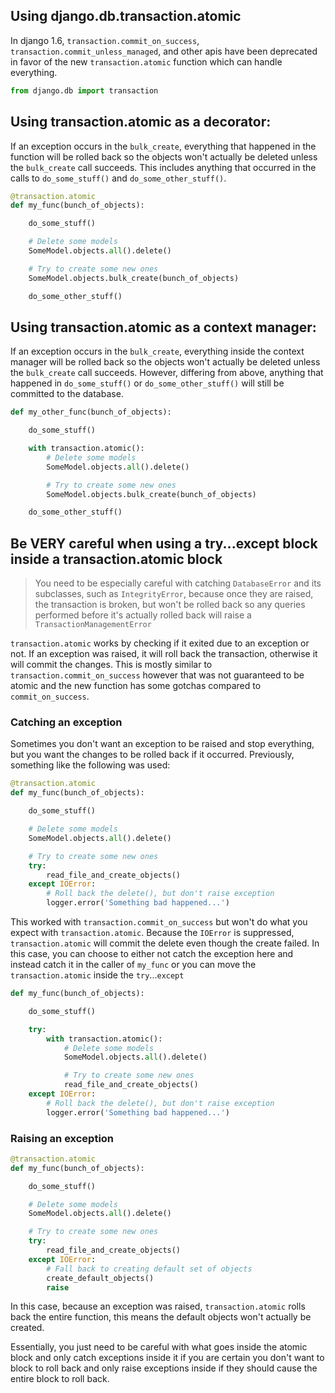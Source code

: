 ## Using django.db.transaction.atomic

In django 1.6, `transaction.commit_on_success`, `transaction.commit_unless_managed`, and other
apis have been deprecated in favor of the new `transaction.atomic` function which can handle
everything.

```python
from django.db import transaction
```

## Using transaction.atomic as a decorator:
If an exception occurs in the `bulk_create`, everything that happened in the function will be
rolled back so the objects won't actually be deleted unless the `bulk_create` call succeeds.
This includes anything that occurred in the calls to `do_some_stuff()` and `do_some_other_stuff()`.

```python
@transaction.atomic
def my_func(bunch_of_objects):

    do_some_stuff()

    # Delete some models
    SomeModel.objects.all().delete()

    # Try to create some new ones
    SomeModel.objects.bulk_create(bunch_of_objects)

    do_some_other_stuff()
```

## Using transaction.atomic as a context manager:
If an exception occurs in the `bulk_create`, everything inside the context manager will be
rolled back so the objects won't actually be deleted unless the `bulk_create` call succeeds.
However, differing from above, anything that happened in `do_some_stuff()` or `do_some_other_stuff()`
will still be committed to the database.

```python
def my_other_func(bunch_of_objects):

    do_some_stuff()

    with transaction.atomic():
        # Delete some models
        SomeModel.objects.all().delete()

        # Try to create some new ones
        SomeModel.objects.bulk_create(bunch_of_objects)

    do_some_other_stuff()
```

## Be VERY careful when using a try...except block inside a transaction.atomic block
> You need to be especially careful with catching `DatabaseError` and its subclasses, such as `IntegrityError`,
> because once they are raised, the transaction is broken, but won't be rolled back so any queries performed
> before it's actually rolled back will raise a `TransactionManagementError`

`transaction.atomic` works by checking if it exited due to an exception or not. If an exception
was raised, it will roll back the transaction, otherwise it will commit the changes. This is mostly
similar to `transaction.commit_on_success` however that was not guaranteed to be atomic and the new
function has some gotchas compared to `commit_on_success`.

### Catching an exception
Sometimes you don't want an exception to be raised and stop everything, but you want the changes
to be rolled back if it occurred. Previously, something like the following was used:

```python
@transaction.atomic
def my_func(bunch_of_objects):

    do_some_stuff()

    # Delete some models
    SomeModel.objects.all().delete()

    # Try to create some new ones
    try:
        read_file_and_create_objects()
    except IOError:
        # Roll back the delete(), but don't raise exception
        logger.error('Something bad happened...')
```

This worked with `transaction.commit_on_success` but won't do what you expect with `transaction.atomic`.
Because the `IOError` is suppressed, `transaction.atomic` will commit the delete
even though the create failed. In this case, you can choose to either not catch the exception here and instead
catch it in the caller of `my_func` or you can move the `transaction.atomic` inside the `try`...`except`

```python
def my_func(bunch_of_objects):

    do_some_stuff()

    try:
        with transaction.atomic():
            # Delete some models
            SomeModel.objects.all().delete()

            # Try to create some new ones
            read_file_and_create_objects()
    except IOError:
        # Roll back the delete(), but don't raise exception
        logger.error('Something bad happened...')
```

### Raising an exception

```python
@transaction.atomic
def my_func(bunch_of_objects):

    do_some_stuff()

    # Delete some models
    SomeModel.objects.all().delete()

    # Try to create some new ones
    try:
        read_file_and_create_objects()
    except IOError:
        # Fall back to creating default set of objects
        create_default_objects()
        raise
```

In this case, because an exception was raised, `transaction.atomic` rolls back the entire function, this means
the default objects won't actually be created.

Essentially, you just need to be careful with what goes inside the atomic block and only catch exceptions
inside it if you are certain you don't want to block to roll back and only raise exceptions inside if they
should cause the entire block to roll back.
